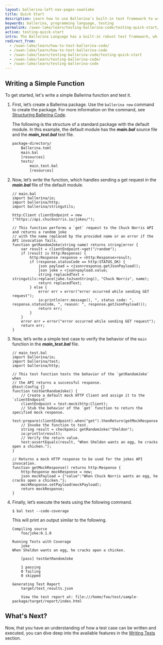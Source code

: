 ```yaml
---
layout: ballerina-left-nav-pages-swanlake
title: Quick Start
description: Learn how to use Ballerina's built-in test framework to write testable code. The test framework provides a set of building blocks to help write and run tests.
keywords: ballerina, programming language, testing
permalink: /swan-lake/learn/testing-ballerina-code/testing-quick-start/
active: testing-quick-start
intro: The Ballerina Language has a built-in robust test framework, which allows you to achieve multiple levels of the test pyramid including unit testing, integration testing, and end to end testing.  It provides features such as assertions, data providers, mocking, and code coverage, which enable the programmers to write comprehensive tests.
redirect_from:
  - /swan-lake/learn/how-to-test-ballerina-code/
  - /swan-lake/learn/how-to-test-ballerina-code
  - /swan-lake/learn/testing-ballerina-code/testing-quick-start
  - /swan-lake/learn/testing-ballerina-code/
  - /swan-lake/learn/testing-ballerina-code
---
```


## Writing a Simple Function

To get started, let's write a simple Ballerina function and test it.

1. First, let’s create a Ballerina package. Use the `ballerina new` command to create the package.
For more information on the command, see [Structuring Ballerina Code](/swan-lake/learn/structuring-ballerina-code/).

    The following is the structure of a standard package with the default module. In this example, the default module has the
     ***main.bal*** source file and the ***main_test.bal*** test file.

    ```bash
    package-directory/
        Ballerina.toml
        main.bal
        [resources]
        tests/
            main_test.bal
            [resources]
    ```

2. Now, let’s write the function, which handles sending a get request in the ***main.bal*** file of the default module.
 
    ```ballerina
    // main.bal
    import ballerina/io;
    import ballerina/http;
    import ballerina/stringutils;

    http:Client clientEndpoint = new ("https://api.chucknorris.io/jokes/");

    // This function performs a `get` request to the Chuck Norris API and returns a random joke 
    // with the name replaced by the provided name or an error if the API invocation fails.
    function getRandomJoke(string name) returns string|error {
        var result = clientEndpoint->get("/random");
        if (result is http:Response) {
            http:Response response = <http:Response>result;
            if (response.statusCode == http:STATUS_OK) {
                json payload = <json>response.getJsonPayload();
                json joke = <json>payload.value;
                string replacedText = stringutils:replace(joke.toJsonString(), "Chuck Norris", name);
                return replacedText;
            } else {
                error err = error("error occurred while sending GET request");
                io:println(err.message(), ", status code: ", response.statusCode, ", reason: ", response.getJsonPayload());
                return err;
            }
        }
        error err = error("error occurred while sending GET request");
        return err;
    }
    ```

3. Now, let’s write a simple test case to verify the behavior of the `main` function in the ***main_test.bal*** file.

    ```ballerina
    // main_test.bal
    import ballerina/io;
    import ballerina/test;
    import ballerina/http;
    
    // This test function tests the behavior of the `getRandomJoke` when
    // the API returns a successful response.
    @test:Config {}
    function testGetRandomJoke() {
        // Create a default mock HTTP Client and assign it to the `clientEndpoint`
        clientEndpoint = test:mock(http:Client);
        // Stub the behavior of the `get` function to return the specified mock response.
        test:prepare(clientEndpoint).when("get").thenReturn(getMockResponse());
        // Invoke the function to test.
        string result = checkpanic getRandomJoke("Sheldon");
        io:println(result);
        // Verify the return value.   
        test:assertEquals(result, "When Sheldon wants an egg, he cracks open a chicken.");
    }
    
    // Returns a mock HTTP response to be used for the jokes API invocation.
    function getMockResponse() returns http:Response {
        http:Response mockResponse = new;
        json mockPayload = {"value":"When Chuck Norris wants an egg, he cracks open a chicken."};
        mockResponse.setPayload(mockPayload);
        return mockResponse;
    }
    ```

4. Finally, let’s execute the tests using the following command.

    `$ bal test --code-coverage`

    This will print an output similar to the following.

    ```
    Compiling source
        foo/joke:0.1.0

    Running Tests with Coverage
        joke
    When Sheldon wants an egg, he cracks open a chicken.

        [pass] testGetRandomJoke

        1 passing
        0 failing
        0 skipped

    Generating Test Report
        target/test_results.json

        View the test report at: file:///home/foo/test/sample-package/target/report/index.html
    ```
 
 
## What's Next?

Now, that you have an understanding of how a test case can be written and executed, you can dive deep into the available
 features in the [Writing Tests](/swan-lake/learn/testing-ballerina-code/writing-tests) section.
